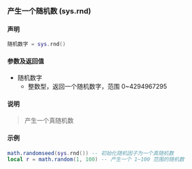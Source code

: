 ### 产生一个随机数 \(**sys\.rnd**\)


#### 声明
```lua
随机数字 = sys.rnd()
```


#### 参数及返回值
- 随机数字
    - 整数型，返回一个随机数字，范围 0~4294967295


#### 说明
> 产生一个真随机数


#### 示例  
```lua
math.randomseed(sys.rnd()) -- 初始化随机因子为一个真随机数
local r = math.random(1, 100) -- 产生一个 1~100 范围的随机数
```

